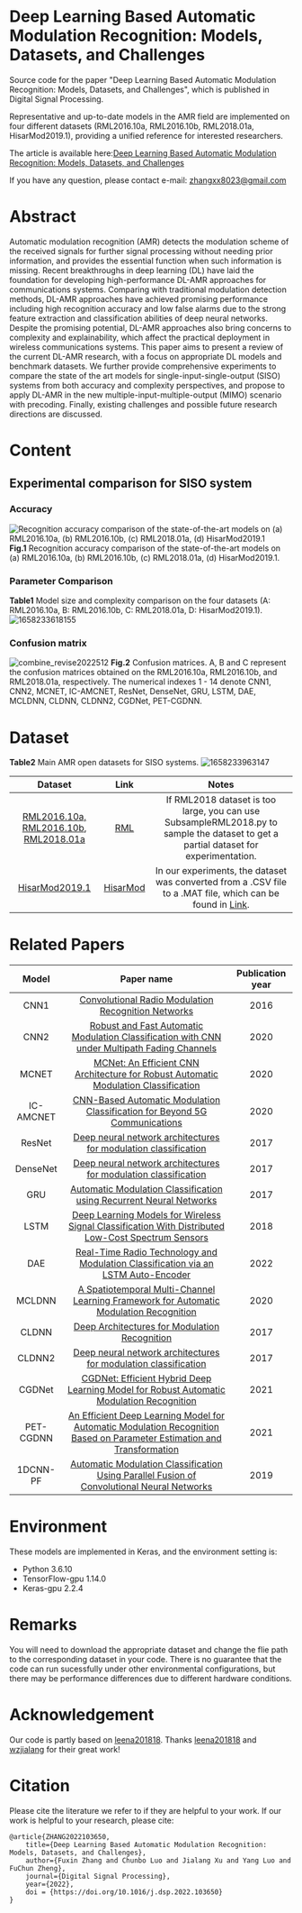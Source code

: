 # Deep Learning Based Automatic Modulation Recognition: Models, Datasets, and Challenges
Source code for the paper "Deep Learning Based Automatic Modulation Recognition: Models, Datasets, and Challenges", which is published in Digital Signal Processing.

Representative and up-to-date models in the AMR field are implemented on four different datasets (RML2016.10a, RML2016.10b, RML2018.01a, HisarMod2019.1), providing a unified reference for interested researchers.

The article is available here:[Deep Learning Based Automatic Modulation Recognition: Models, Datasets, and Challenges](https://www.sciencedirect.com/science/article/pii/S1051200422002676?via%3Dihub)

If you have any question, please contact e-mail: zhangxx8023@gmail.com

# Abstract
Automatic modulation recognition (AMR) detects the modulation scheme of the received signals for further signal processing without needing prior information, and provides the essential function when such information is missing. Recent breakthroughs in deep learning (DL) have laid the foundation for developing high-performance DL-AMR approaches for communications systems. Comparing with traditional modulation detection methods, DL-AMR approaches have achieved promising performance including high recognition accuracy and low false alarms due to the strong feature extraction and classification abilities of deep neural networks. Despite the
promising potential, DL-AMR approaches also bring concerns to complexity and explainability, which affect the practical deployment in wireless communications systems. This paper aims
to present a review of the current DL-AMR research, with a focus on appropriate DL models and benchmark datasets. We further provide comprehensive experiments to compare the state of
the art models for single-input-single-output (SISO) systems from both accuracy and complexity perspectives, and propose to apply DL-AMR in the new multiple-input-multiple-output (MIMO)
scenario with precoding. Finally, existing challenges and possible future research directions are discussed.

# Content
## Experimental comparison for SISO system
### Accuracy

![Recognition accuracy comparison of the state-of-the-art models on (a) RML2016.10a, (b) RML2016.10b, (c) RML2018.01a, (d) HisarMod2019.1](https://user-images.githubusercontent.com/56213845/179749467-e08a9561-aec5-4741-8e72-1ae8b026638e.png)
**Fig.1** Recognition accuracy comparison of the state-of-the-art models on (a) RML2016.10a, (b) RML2016.10b, (c) RML2018.01a, (d) HisarMod2019.1.

### Parameter Comparison
**Table1** Model size and complexity comparison on the four datasets (A: RML2016.10a, B: RML2016.10b, C: RML2018.01a, D: HisarMod2019.1).
![1658233618155](https://user-images.githubusercontent.com/56213845/179749943-6b74c23d-dbff-4aef-9d4d-e0f3c8eb7993.png)

### Confusion matrix
![combine_revise2022512](https://user-images.githubusercontent.com/56213845/179750124-235922ad-f4e6-457f-937a-7b3466d921d9.png)
**Fig.2** Confusion matrices. A, B and C represent the confusion matrices obtained on the RML2016.10a, RML2016.10b, and RML2018.01a, respectively. The numerical indexes 1 - 14 denote CNN1, CNN2, MCNET, IC-AMCNET, ResNet, DenseNet, GRU, LSTM, DAE, MCLDNN, CLDNN, CLDNN2, CGDNet, PET-CGDNN.

# Dataset

**Table2** Main AMR open datasets for SISO systems.
![1658233963147](https://user-images.githubusercontent.com/56213845/179750964-f49c2657-3348-48b2-86bc-dd3855b56378.png)

| Dataset | Link |Notes |
| :-----:| :----: | :----: |
| [RML2016.10a, RML2016.10b](https://pubs.gnuradio.org/index.php/grcon/article/view/11), [RML2018.01a](https://ieeexplore.ieee.org/abstract/document/8267032)| [RML](http://radioml.com) | If RML2018 dataset is too large, you can use SubsampleRML2018.py to sample the dataset to get a partial dataset for experimentation. |
| [HisarMod2019.1](https://ieeexplore.ieee.org/abstract/document/9128408) | [HisarMod](http://dx.doi.org/10.21227/8k12-2g70) | In our experiments, the dataset was converted from a .CSV file to a .MAT file, which can be found in [Link]().|


# Related Papers
| Model | Paper name | Publication year |
| :-----:| :----: | :----: |
| CNN1| [Convolutional Radio Modulation Recognition Networks](https://link.springer.com/chapter/10.1007/978-3-319-44188-7_16) | 2016  |
|CNN2| [Robust and Fast Automatic Modulation Classification with CNN under Multipath Fading Channels](https://ieeexplore.ieee.org/abstract/document/9128408)  | 2020   |
|MCNET| [MCNet: An Efficient CNN Architecture for Robust Automatic Modulation Classification](https://ieeexplore.ieee.org/abstract/document/8963964)  |  2020  |
|IC-AMCNET| [CNN-Based Automatic Modulation Classification for Beyond 5G Communications](https://ieeexplore.ieee.org/abstract/document/8977561) | 2020   |
|ResNet|[Deep neural network architectures for modulation classification](https://ieeexplore.ieee.org/abstract/document/8335483)   |  2017  |
|DenseNet|[Deep neural network architectures for modulation classification](https://ieeexplore.ieee.org/abstract/document/8335483)    |  2017  |
|GRU| [Automatic Modulation Classification using Recurrent Neural Networks](https://ieeexplore.ieee.org/abstract/document/8322633)  | 2017   |
|LSTM|[Deep Learning Models for Wireless Signal Classification With Distributed Low-Cost Spectrum Sensors](https://ieeexplore.ieee.org/abstract/document/8357902)  |   2018 |
|DAE|[Real-Time Radio Technology and Modulation Classification via an LSTM Auto-Encoder](https://ieeexplore.ieee.org/abstract/document/9487492)   | 2022   |
|MCLDNN| [A Spatiotemporal Multi-Channel Learning Framework for Automatic Modulation Recognition](https://ieeexplore.ieee.org/abstract/document/9106397)  | 2020   |
|CLDNN|[Deep Architectures for Modulation Recognition](https://ieeexplore.ieee.org/abstract/document/7920754) |2017    |
|CLDNN2|[Deep neural network architectures for modulation classification](https://ieeexplore.ieee.org/abstract/document/8335483)    |  2017  |
|CGDNet| [CGDNet: Efficient Hybrid Deep Learning Model for Robust Automatic Modulation Recognition](https://ieeexplore.ieee.org/abstract/document/9349627)  | 2021   |
|PET-CGDNN|[An Efficient Deep Learning Model for Automatic Modulation Recognition Based on Parameter Estimation and Transformation](https://ieeexplore.ieee.org/abstract/document/9507514)|2021    |
|1DCNN-PF|[Automatic Modulation Classification Using Parallel Fusion of Convolutional Neural Networks](https://scholar.google.com/scholar?hl=en&as_sdt=0%2C5&q=Automatic+Modulation+Classification+Using+Parallel+Fusion+of+Convolutional+Neural+Networks&btnG=)   | 2019   |

# Environment
These models are implemented in Keras, and the environment setting is:
* Python 3.6.10
* TensorFlow-gpu 1.14.0
* Keras-gpu 2.2.4

# Remarks
You will need to download the appropriate dataset and change the flie path to the corresponding dataset in your code. There is no guarantee that the code can run sucessfully under other environmental configurations, but there may be performance differences due to different hardware conditions.

# Acknowledgement
Our code is partly based on [leena201818](https://github.com/leena201818). Thanks [leena201818](https://github.com/leena201818) and [wzjialang](https://github.com/wzjialang/MCLDNN#introduction) for their great work!

# Citation
Please cite the literature we refer to if they are helpful to your work.
If our work is helpful to your research, please cite:

    @article{ZHANG2022103650,
        title={Deep Learning Based Automatic Modulation Recognition: Models, Datasets, and Challenges},
        author={Fuxin Zhang and Chunbo Luo and Jialang Xu and Yang Luo and FuChun Zheng},
        journal={Digital Signal Processing},
        year={2022},
        doi = {https://doi.org/10.1016/j.dsp.2022.103650}
    }
